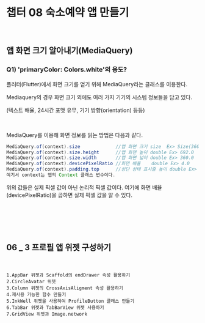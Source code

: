 # 챕터 08 숙소예약 앱 만들기
<br/>

## 앱 화면 크기 알아내기(MediaQuery)

### Q1) 'primaryColor: Colors.white'의 용도?

플러터(Flutter)에서 화면 크기를 얻기 위해 MediaQuery라는 클래스를 이용한다.

Mediaquery의 경우 화면 크기 외에도 여러 가지 기기의 시스템 정보들을 담고 있다.

(텍스트 배율, 24시간 포맷 유무, 기기 방향(orientation) 등등)

​

MediaQuery를 이용해 화면 정보를 읽는 방법은 다음과 같다.
```java
MediaQuery.of(context).size             //앱 화면 크기 size  Ex> Size(360.0, 692.0)
MediaQuery.of(context).size.height      //앱 화면 높이 double Ex> 692.0 
MediaQuery.of(context).size.width       //앱 화면 넓이 double Ex> 360.0
MediaQuery.of(context).devicePixelRatio //화면 배율    double Ex> 4.0
MediaQuery.of(context).padding.top      //상단 상태 표시줄 높이 double Ex> 24.0
여기서 context는 앱의 Context 클래스 변수이다.
```
위의 값들은 실제 픽셀 값이 아닌 논리적 픽셀 값이다. 여기에 화면 배율(devicePixelRatio)을 곱하면 실제 픽셀 값을 알 수 있다.


<br/>
<br/>
<br/>
<br/>



## 06 _ 3 프로필 앱 위젯 구성하기
<br/>

    
    1.AppBar 위젯과 Scaffold의 endDrawer 속성 활용하기
    2.CircleAvatar 위젯
    3.Column 위젯의 CrossAxisAligment 속성 활용하기
    4.재사용 가능한 함수 만들기
    5.InkWell 위젯을 사용하여 ProfileButton 클래스 만들기
    6.TabBar 위젯과 TabBarView 위젯 사용하기
    7.GridView 위젯과 Image.network
 
<br/>
<br/>
<br/>
